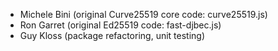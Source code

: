 * Michele Bini (original Curve25519 core code: curve25519.js)
* Ron Garret (original Ed25519 code: fast-djbec.js)
* Guy Kloss (package refactoring, unit testing)
